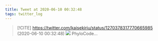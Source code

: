 ```yaml
---
title: Tweet at 2020-06-10 00:32:48
tags: twitter_log
---
```


> [!CITE] https://twitter.com/kaisekiriu/status/1270378317770665985 (2020-06-10 00:32:48)
> ![](https://twitter.com/kaisekiriu/status/1270378317770665985)
> PhyloCode…
